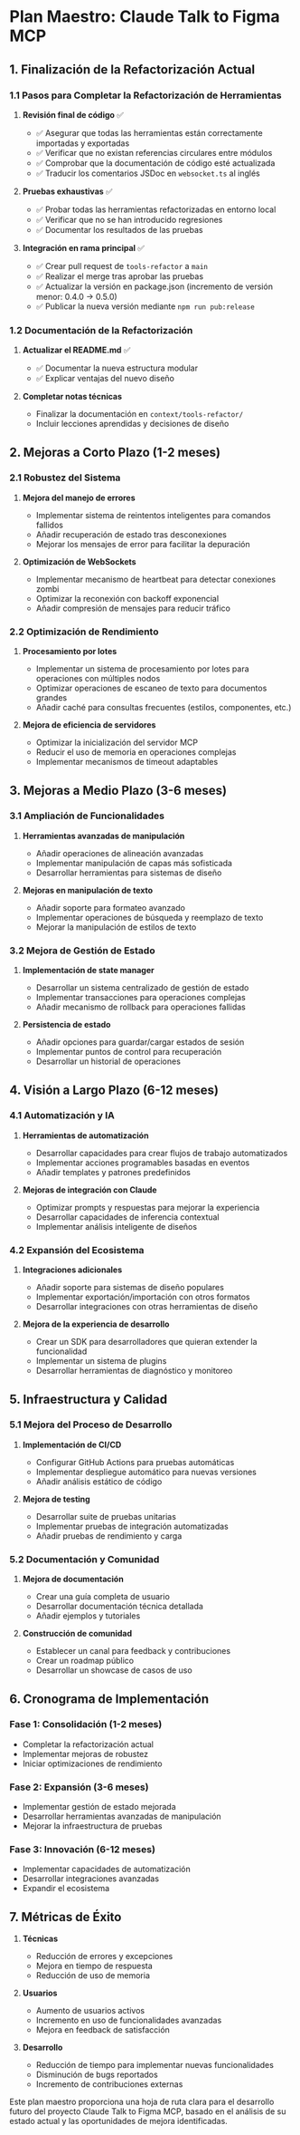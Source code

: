 # Plan Maestro: Claude Talk to Figma MCP

## 1. Finalización de la Refactorización Actual

### 1.1 Pasos para Completar la Refactorización de Herramientas
1. **Revisión final de código** ✅
   - ✅ Asegurar que todas las herramientas están correctamente importadas y exportadas
   - ✅ Verificar que no existan referencias circulares entre módulos
   - ✅ Comprobar que la documentación de código esté actualizada
   - ✅ Traducir los comentarios JSDoc en `websocket.ts` al inglés

2. **Pruebas exhaustivas** ✅
   - ✅ Probar todas las herramientas refactorizadas en entorno local
   - ✅ Verificar que no se han introducido regresiones
   - ✅ Documentar los resultados de las pruebas

3. **Integración en rama principal** ✅
   - ✅ Crear pull request de `tools-refactor` a `main`
   - ✅ Realizar el merge tras aprobar las pruebas
   - ✅ Actualizar la versión en package.json (incremento de versión menor: 0.4.0 → 0.5.0)
   - ✅ Publicar la nueva versión mediante `npm run pub:release`

### 1.2 Documentación de la Refactorización
1. **Actualizar el README.md** ✅
   - ✅ Documentar la nueva estructura modular
   - ✅ Explicar ventajas del nuevo diseño

2. **Completar notas técnicas**
   - Finalizar la documentación en `context/tools-refactor/`
   - Incluir lecciones aprendidas y decisiones de diseño

## 2. Mejoras a Corto Plazo (1-2 meses)

### 2.1 Robustez del Sistema
1. **Mejora del manejo de errores**
   - Implementar sistema de reintentos inteligentes para comandos fallidos
   - Añadir recuperación de estado tras desconexiones
   - Mejorar los mensajes de error para facilitar la depuración

2. **Optimización de WebSockets**
   - Implementar mecanismo de heartbeat para detectar conexiones zombi
   - Optimizar la reconexión con backoff exponencial
   - Añadir compresión de mensajes para reducir tráfico

### 2.2 Optimización de Rendimiento
1. **Procesamiento por lotes**
   - Implementar un sistema de procesamiento por lotes para operaciones con múltiples nodos
   - Optimizar operaciones de escaneo de texto para documentos grandes
   - Añadir caché para consultas frecuentes (estilos, componentes, etc.)

2. **Mejora de eficiencia de servidores**
   - Optimizar la inicialización del servidor MCP
   - Reducir el uso de memoria en operaciones complejas
   - Implementar mecanismos de timeout adaptables

## 3. Mejoras a Medio Plazo (3-6 meses)

### 3.1 Ampliación de Funcionalidades
1. **Herramientas avanzadas de manipulación**
   - Añadir operaciones de alineación avanzadas
   - Implementar manipulación de capas más sofisticada
   - Desarrollar herramientas para sistemas de diseño

2. **Mejoras en manipulación de texto**
   - Añadir soporte para formateo avanzado
   - Implementar operaciones de búsqueda y reemplazo de texto
   - Mejorar la manipulación de estilos de texto

### 3.2 Mejora de Gestión de Estado
1. **Implementación de state manager**
   - Desarrollar un sistema centralizado de gestión de estado
   - Implementar transacciones para operaciones complejas
   - Añadir mecanismo de rollback para operaciones fallidas

2. **Persistencia de estado**
   - Añadir opciones para guardar/cargar estados de sesión
   - Implementar puntos de control para recuperación
   - Desarrollar un historial de operaciones

## 4. Visión a Largo Plazo (6-12 meses)

### 4.1 Automatización y IA
1. **Herramientas de automatización**
   - Desarrollar capacidades para crear flujos de trabajo automatizados
   - Implementar acciones programables basadas en eventos
   - Añadir templates y patrones predefinidos

2. **Mejoras de integración con Claude**
   - Optimizar prompts y respuestas para mejorar la experiencia
   - Desarrollar capacidades de inferencia contextual
   - Implementar análisis inteligente de diseños

### 4.2 Expansión del Ecosistema
1. **Integraciones adicionales**
   - Añadir soporte para sistemas de diseño populares
   - Implementar exportación/importación con otros formatos
   - Desarrollar integraciones con otras herramientas de diseño

2. **Mejora de la experiencia de desarrollo**
   - Crear un SDK para desarrolladores que quieran extender la funcionalidad
   - Implementar un sistema de plugins
   - Desarrollar herramientas de diagnóstico y monitoreo

## 5. Infraestructura y Calidad

### 5.1 Mejora del Proceso de Desarrollo
1. **Implementación de CI/CD**
   - Configurar GitHub Actions para pruebas automáticas
   - Implementar despliegue automático para nuevas versiones
   - Añadir análisis estático de código

2. **Mejora de testing**
   - Desarrollar suite de pruebas unitarias
   - Implementar pruebas de integración automatizadas
   - Añadir pruebas de rendimiento y carga

### 5.2 Documentación y Comunidad
1. **Mejora de documentación**
   - Crear una guía completa de usuario
   - Desarrollar documentación técnica detallada
   - Añadir ejemplos y tutoriales

2. **Construcción de comunidad**
   - Establecer un canal para feedback y contribuciones
   - Crear un roadmap público
   - Desarrollar un showcase de casos de uso

## 6. Cronograma de Implementación

### Fase 1: Consolidación (1-2 meses)
- Completar la refactorización actual
- Implementar mejoras de robustez
- Iniciar optimizaciones de rendimiento

### Fase 2: Expansión (3-6 meses)
- Implementar gestión de estado mejorada
- Desarrollar herramientas avanzadas de manipulación
- Mejorar la infraestructura de pruebas

### Fase 3: Innovación (6-12 meses)
- Implementar capacidades de automatización
- Desarrollar integraciones avanzadas
- Expandir el ecosistema

## 7. Métricas de Éxito

1. **Técnicas**
   - Reducción de errores y excepciones
   - Mejora en tiempo de respuesta
   - Reducción de uso de memoria

2. **Usuarios**
   - Aumento de usuarios activos
   - Incremento en uso de funcionalidades avanzadas
   - Mejora en feedback de satisfacción

3. **Desarrollo**
   - Reducción de tiempo para implementar nuevas funcionalidades
   - Disminución de bugs reportados
   - Incremento de contribuciones externas

Este plan maestro proporciona una hoja de ruta clara para el desarrollo futuro del proyecto Claude Talk to Figma MCP, basado en el análisis de su estado actual y las oportunidades de mejora identificadas.